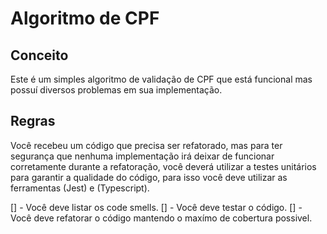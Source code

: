 # Algoritmo  de CPF

## Conceito
Este é um simples algoritmo de validação de CPF que está funcional mas possuí
diversos problemas em sua implementação.

## Regras
Você recebeu um código que precisa ser refatorado, mas para ter segurança que 
nenhuma implementação irá deixar de funcionar corretamente durante a refatoração,
você deverá utilizar a testes unitários para garantir a qualidade do código, 
para isso você deve utilizar as ferramentas (Jest) e (Typescript).

[] - Você deve listar os code smells.
[] - Você deve testar o código.
[] - Você deve refatorar o código mantendo o maxímo de cobertura possivel.
